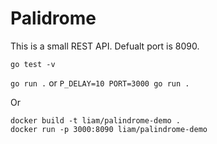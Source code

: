 # Palidrome

This is a small REST API. Defualt port is 8090.

`go test -v`

`go run .` or `P_DELAY=10 PORT=3000 go run .`

Or
```
docker build -t liam/palindrome-demo .
docker run -p 3000:8090 liam/palindrome-demo
```